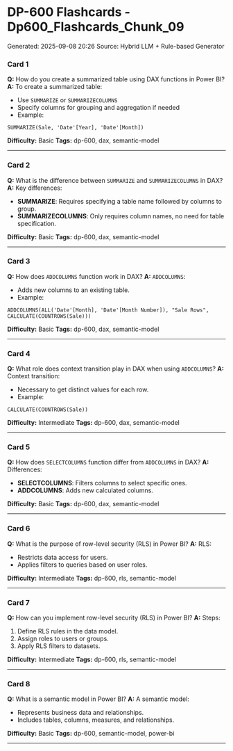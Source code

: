 # DP-600 Flashcards - Dp600_Flashcards_Chunk_09

Generated: 2025-09-08 20:26
Source: Hybrid LLM + Rule-based Generator

### Card 1
**Q:** How do you create a summarized table using DAX functions in Power BI?
**A:** To create a summarized table:
- Use `SUMMARIZE` or `SUMMARIZECOLUMNS`
- Specify columns for grouping and aggregation if needed
- Example: 
```
SUMMARIZE(Sale, 'Date'[Year], 'Date'[Month])
```

**Difficulty:** Basic
**Tags:** dp-600, dax, semantic-model

---

### Card 2
**Q:** What is the difference between `SUMMARIZE` and `SUMMARIZECOLUMNS` in DAX?
**A:** Key differences:
- **SUMMARIZE**: Requires specifying a table name followed by columns to group.
- **SUMMARIZECOLUMNS**: Only requires column names, no need for table specification.

**Difficulty:** Basic
**Tags:** dp-600, dax, semantic-model

---

### Card 3
**Q:** How does `ADDCOLUMNS` function work in DAX?
**A:** `ADDCOLUMNS`:
- Adds new columns to an existing table.
- Example: 
```
ADDCOLUMNS(ALL('Date'[Month], 'Date'[Month Number]), "Sale Rows", CALCULATE(COUNTROWS(Sale)))
```

**Difficulty:** Basic
**Tags:** dp-600, dax, semantic-model

---

### Card 4
**Q:** What role does context transition play in DAX when using `ADDCOLUMNS`?
**A:** Context transition:
- Necessary to get distinct values for each row.
- Example: 
```
CALCULATE(COUNTROWS(Sale))
```

**Difficulty:** Intermediate
**Tags:** dp-600, dax, semantic-model

---

### Card 5
**Q:** How does `SELECTCOLUMNS` function differ from `ADDCOLUMNS` in DAX?
**A:** Differences:
- **SELECTCOLUMNS**: Filters columns to select specific ones.
- **ADDCOLUMNS**: Adds new calculated columns.

**Difficulty:** Basic
**Tags:** dp-600, dax, semantic-model

---

### Card 6
**Q:** What is the purpose of row-level security (RLS) in Power BI?
**A:** RLS:
- Restricts data access for users.
- Applies filters to queries based on user roles.

**Difficulty:** Intermediate
**Tags:** dp-600, rls, semantic-model

---

### Card 7
**Q:** How can you implement row-level security (RLS) in Power BI?
**A:** Steps:
1. Define RLS rules in the data model.
2. Assign roles to users or groups.
3. Apply RLS filters to datasets.

**Difficulty:** Intermediate
**Tags:** dp-600, rls, semantic-model

---

### Card 8
**Q:** What is a semantic model in Power BI?
**A:** A semantic model:
- Represents business data and relationships.
- Includes tables, columns, measures, and relationships.

**Difficulty:** Basic
**Tags:** dp-600, semantic-model, power-bi

---

